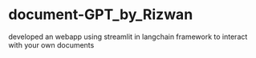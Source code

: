 # document-GPT_by_Rizwan
developed an webapp using streamlit in langchain framework to interact with your own documents
